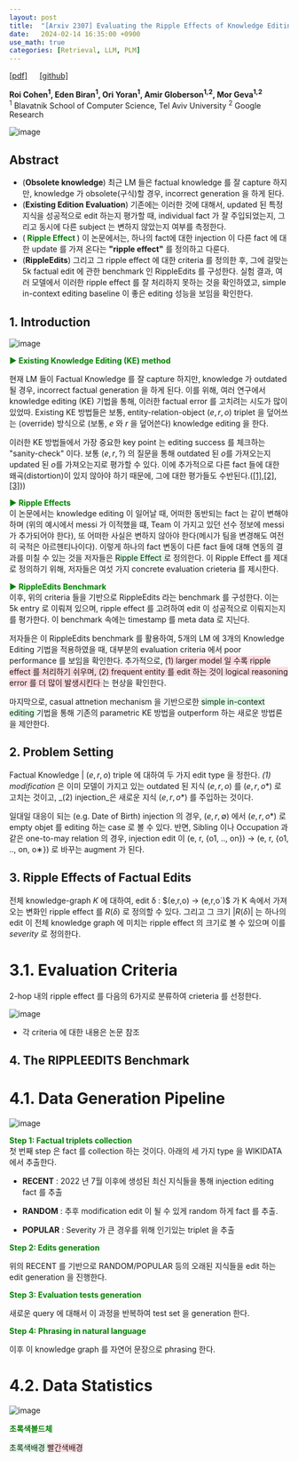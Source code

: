 ```yaml
---
layout: post
title:  "[Arxiv 2307] Evaluating the Ripple Effects of Knowledge Editing in Language Models"
date:   2024-02-14 16:35:00 +0900
use_math: true
categories: [Retrieval, LLM, PLM]
---
```


[[pdf]](https://arxiv.org/pdf/2307.12976.pdf) &emsp;
[[github]](https://github.com/edenbiran/RippleEdits)

**Roi Cohen<sup>1</sup>, Eden Biran<sup>1</sup>, Ori Yoran<sup>1</sup>, Amir Globerson<sup>1,2</sup>, Mor Geva<sup>1,2</sup>**
<br><sup>1</sup> Blavatnik School of Computer Science, Tel Aviv University <sup>2</sup> Google Research &emsp;

![image](https://github.com/yong1-kim/yong1-kim.github.io/assets/42200027/3f1c6340-0c2b-4efb-9ffe-527936012f37)


## Abstract
- (**Obsolete knowledge**) 최근 LM 들은 factual knowledge 를 잘 capture 하지만, knowledge 가 obsolete(구식)할 경우, incorrect generation 을 하게 된다.
- (**Existing Edition Evaluation**) 기존에는 이러한 것에 대해서, updated 된 특정 지식을 성공적으로 edit 하는지 평가할 때, individual fact 가 잘 주입되었는지, 그리고 동시에 다른 subject 는 변하지 않았는지 여부를 측정한다.
- (<span style='color:green;font-weight:bold'> Ripple Effect </span>) 이 논문에서는, 하나의 fact에 대한 injection 이 다른 fact 에 대한 update 를 가져 온다는 **"ripple effect"** 를 정의하고 다룬다.
- (**RippleEdits**) 그리고 그 ripple effect 에 대한 criteria 를 정의한 후, 그에 걸맞는 5k factual edit 에 관한 benchmark 인 RippleEdits 를 구성한다. 실험 결과, 여러 모델에서 이러한 ripple effect 를 잘 처리하지 못하는 것을 확인하였고, simple in-context editing baseline 이 좋은 editing 성능을 보임을 확인한다.

## 1. Introduction

![image](https://github.com/yong1-kim/yong1-kim.github.io/assets/42200027/e82a3a9d-e50f-46cd-be0f-b08794582a9b)

<span style='color:green;font-weight:bold'> ▶ Existing Knowledge Editing (KE) method </span>
<br>

현재 LM 들이 Factual Knowledge 를 잘 capture 하지만, knowledge 가 outdated 될 경우, incorrect factual generation 을 하게 된다.
이를 위해, 여러 연구에서 knowledge editing (KE) 기법을 통해, 이러한 factual error 를 고치려는 시도가 많이 있었따.
Existing KE 방법들은 보통, entity-relation-object $(e,r,o)$ triplet 을 덮어쓰는 (override) 방식으로 (보통, $e$ 와 $r$ 을 덮어쓴다) knowledge editing 을 한다.

이러한 KE 방법들에서 가장 중요한 key point 는 editing success 를 체크하는 "sanity-check" 이다.
보통 $(e,r,?)$ 의 질문을 통해 outdated 된 $o$를 가져오는지 updated 된 $o$를 가져오는지로 평가할 수 있다.
이에 추가적으로 다른 fact 들에 대한 왜곡(distortion)이 있지 않아야 하기 때문에, 그에 대한 평가들도 수반된다.([[1]](https://openreview.net/forum?id=0DcZxeWfOPt),[[2]](https://openreview.net/pdf?id=-h6WAS6eE4),[[3]](https://openreview.net/forum?id=MkbcAHIYgyS)))

<span style='color:green;font-weight:bold'> ▶ Ripple Effects </span>
<br>
이 논문에서는 knowledge editing 이 일어날 때, 어떠한 동반되는 fact 는 같이 변해야하며 (위의 예시에서 messi 가 이적했을 떄, Team 이 가지고 있던 선수 정보에 messi 가 추가되어야 한다), 또 어떠한 사실은 변하지 않아야 한다(메시가 팀을 변경해도 여전히 국적은 아르헨티나이다). 이렇게 하나의 fact 변동이 다른 fact 들에 대해 연동의 결과를 미칠 수 있는 것을 저자들은 <span style='background-color: #dcffe4'> Ripple Effect  </span> 로 정의한다. 이 Ripple Effect 를 제대로 정의하기 위해, 저자들은 여섯 가지 concrete evaluation crieteria 를 제시한다.

<span style='color:green;font-weight:bold'> ▶ RippleEdits Benchmark </span>
<br>
이후, 위의 criteria 들을 기반으로 RippleEdits 라는 benchmark 를 구성한다. 
이는 5k entry 로 이뤄져 있으며, ripple effect 를 고려하여 edit 이 성공적으로 이뤄지는지를 평가한다.
이 benchmark 속에는 timestamp 를 meta data 로 지닌다.

저자들은 이 RippleEdits benchmark 를 활용하여, 5개의 LM 에 3개의 Knowledge Editing 기법을 적용하였을 때, 대부분의 evaluation criteria 에서 poor performance 를 보임을 확인한다.
추가적으로, <span style='background-color: #ffdce0'> (1) larger model 일 수록 ripple effect 를 처리하기 쉬우며, (2) frequent entity 를 edit 하는 것이 logical reasoning error 를 더 많이 발생시킨다 </span> 는 현상을 확인한다.

마지막으로, casual attnetion mechanism 을 기반으로한 <span style='background-color: #dcffe4'> simple in-context editing  </span> 기법을 통해 기존의 parametric KE 방법을 outperform 하는 새로운 방법론을 제안한다.

## 2. Problem Setting

Factual Knowledge | $(e,r,o)$ triple 에 대하여 두 가지 edit type 을 정한다.
_(1) modification_ 은 이미 모델이 가지고 있는 outdated 된 지식 $(e,r,o)$ 를 $(e,r,o*)$ 로 고치는 것이고, _(2) injection_은 새로운 지식 $(e,r,o*)$ 를 주입하는 것이다.

일대일 대응이 되는 (e.g. Date of Birth) injection 의 경우, $(e,r,∅)$ 에서 $(e,r,o*)$ 로 empty objet 를 editing 하는 case 로 볼 수 있다.
반면, Sibling 이나 Occupation 과 같은 one-to-may relation 의 경우, injection edit 이  (e, r, {o1, .., on}) → (e, r, {o1, .., on, o∗}) 로 바꾸는 augment 가 된다.

## 3. Ripple Effects of Factual Edits

전체 knowledge-graph $K$ 에 대하여, edit δ : $(e,r,o) -> (e,r,o`)$ 가 K 속에서 가져오는 변화인 ripple effect 를 $R(δ)$ 로 정의할 수 있다. 그리고 그 크기 $|R(δ)|$ 는 하나의 edit 이 전체 knowledge graph 에 미치는 ripple effect 의 크기로 볼 수 있으며 이를 *severity* 로 정의한다.

# 3.1. Evaluation Criteria
2-hop 내의 ripple effect 를 다음의 6가지로 분류하여 crieteria 를 선정한다.

![image](https://github.com/yong1-kim/yong1-kim.github.io/assets/42200027/74c13d38-648f-46c9-a9da-bdfe1eacee1e)

- 각 criteria 에 대한 내용은 논문 참조

## 4. The RIPPLEEDITS Benchmark

# 4.1. Data Generation Pipeline

![image](https://github.com/yong1-kim/yong1-kim.github.io/assets/42200027/2f15a2ba-68c7-4a39-b82f-6cb73ec8f27c)

<span style='color:green;font-weight:bold'> Step 1: Factual triplets collection </span>
<br>
첫 번째 step 은 fact 를 collection 하는 것이다. 아래의 세 가지 type 을 WIKIDATA 에서 추출한다.
- **RECENT** : 2022 년 7월 이후에 생성된 최신 지식들을 통해 injection editing fact 를 추출

- **RANDOM** : 추후 modification edit 이 될 수 있게 random 하게 fact 를 추출.

- **POPULAR** : Severity 가 큰 경우를 위해 인기있는 triplet 을 추출

<span style='color:green;font-weight:bold'> Step 2: Edits generation </span>
<br>

위의 RECENT 를 기반으로 RANDOM/POPULAR 등의 오래된 지식들을 edit 하는 edit generation 을 진행한다.

<span style='color:green;font-weight:bold'> Step 3: Evaluation tests generation </span>
<br>

새로운 query 에 대해서 이 과정을 반복하여 test set 을 generation 한다.

<span style='color:green;font-weight:bold'> Step 4: Phrasing in natural language </span>
<br>

이후 이 knowledge graph 를 자연어 문장으로 phrasing 한다.

# 4.2. Data Statistics

![image](https://github.com/yong1-kim/yong1-kim.github.io/assets/42200027/a42e14ea-4dd1-4f87-8daf-c8cc236e1a16)


<span style='color:green;font-weight:bold'> 초록색볼드체 </span>

<span style='background-color: #dcffe4'> 초록색배경 </span>
<span style='background-color: #ffdce0'> 빨간색배경 </span>
